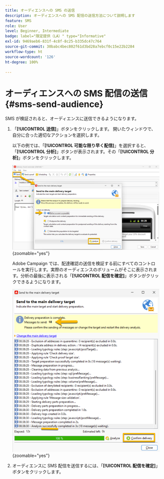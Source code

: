 ```yaml
---
title: オーディエンスへの SMS の送信
description: オーディエンスへの SMS 配信の送信方法について説明します
feature: SMS
role: User
level: Beginner, Intermediate
badge: label="限定提供（LA）" type="Informative"
exl-id: 9469aeb6-831f-4c8f-8c25-b335dc47c764
source-git-commit: 30babc4bec802f61d3bd28a7ebcf0c15e22b2284
workflow-type: ht
source-wordcount: '126'
ht-degree: 100%

---
```


# オーディエンスへの SMS 配信の送信 {#sms-send-audience}

SMS が検証されると、オーディエンスに送信できるようになります。

1. 「**[!UICONTROL 送信]**」ボタンをクリックします。
開いたウィンドウで、自分に合った適切なアクションを選択します。

   以下の例では、「**[!UICONTROL 可能な限り早く配信]**」を選択すると、「**[!UICONTROL 分析]**」ボタンが表示されます。その「**[!UICONTROL 分析]**」ボタンをクリックします。

   ![](assets/send_action.png){zoomable="yes"}

   Adobe Campaign では、配達確認の送信を検証する前にすべてのコントロールを実行します。実際のオーディエンスのボリュームがそこに表示されます。分析の最後に表示される「**[!UICONTROL 配信を確定]**」ボタンがクリックできるようになります。

   ![](assets/send_analyze.png){zoomable="yes"}

1. オーディエンスに SMS 配信を送信するには、「**[!UICONTROL 配信を確定]**」ボタンをクリックします。
